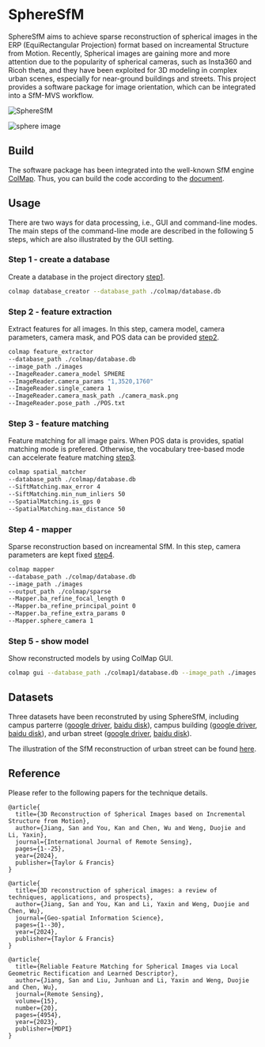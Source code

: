 # SphereSfM

SphereSfM aims to achieve sparse reconstruction of spherical images in the ERP (EquiRectangular Projection) format based on increamental Structure from Motion. 
Recently, Spherical images are gaining more and more attention due to the popularity of spherical cameras, such as Insta360 and Ricoh theta, and they have been exploited
for 3D modeling in complex urban scenes, especially for near-ground buildings and streets. This project provides a software package for image orientation, which can be
integrated into a SfM-MVS workflow.

![SphereSfM](https://github.com/json87/SphereSfM/blob/main/doc/spheresfm.jpg)

![sphere image](https://github.com/json87/SphereSfM/blob/main/doc/sphere%20image.jpg)

## Build

The software package has been integrated into the well-known SfM engine [ColMap](https://github.com/colmap/colmap). Thus, you can build the code according to the [document](https://colmap.github.io/).

## Usage

There are two ways for data processing, i.e., GUI and command-line modes.
The main steps of the command-line mode are described in the following 5 steps, which are also illustrated by the GUI setting.

### Step 1 - create a database

Create a database in the project directory [step1](https://github.com/json87/SphereSfM/blob/main/doc/step1.jpg).

```sh
colmap database_creator --database_path ./colmap/database.db
```

### Step 2 - feature extraction

Extract features for all images. In this step, camera model, camera parameters, camera mask, and POS data can be provided [step2](https://github.com/json87/SphereSfM/blob/main/doc/step2.jpg).

```sh
colmap feature_extractor 
--database_path ./colmap/database.db 
--image_path ./images 
--ImageReader.camera_model SPHERE 
--ImageReader.camera_params "1,3520,1760" 
--ImageReader.single_camera 1 
--ImageReader.camera_mask_path ./camera_mask.png 
--ImageReader.pose_path ./POS.txt
```

### Step 3 - feature matching

Feature matching for all image pairs. When POS data is provides, spatial matching mode is prefered. Otherwise, the vocabulary tree-based mode can accelerate feature matching [step3](https://github.com/json87/SphereSfM/blob/main/doc/step3.jpg).

```sh
colmap spatial_matcher 
--database_path ./colmap/database.db 
--SiftMatching.max_error 4 
--SiftMatching.min_num_inliers 50 
--SpatialMatching.is_gps 0 
--SpatialMatching.max_distance 50
```

### Step 4 - mapper

Sparse reconstruction based on increamental SfM. In this step, camera parameters are kept fixed [step4](https://github.com/json87/SphereSfM/blob/main/doc/step4.jpg).

```sh
colmap mapper 
--database_path ./colmap/database.db 
--image_path ./images 
--output_path ./colmap/sparse 
--Mapper.ba_refine_focal_length 0 
--Mapper.ba_refine_principal_point 0 
--Mapper.ba_refine_extra_params 0 
--Mapper.sphere_camera 1
```

### Step 5 - show model

Show reconstructed models by using ColMap GUI.

```sh
colmap gui --database_path ./colmap1/database.db --image_path ./images --import_path ./colmap1/sparse/0
```

## Datasets

Three datasets have been reconstruted by using SphereSfM, including campus parterre ([google driver](https://drive.google.com/file/d/1KB1uk9wEUvEGVnFOwcrw4r_KxUk711eb/view?usp=drive_link), [baidu disk](https://pan.baidu.com/s/1C259Ygf_lJHd5iT-gmJWGA?pwd=5cqb)), campus building ([google driver](https://drive.google.com/file/d/17HfwXxuU-Q-tzZtlsroGa-ZibepAT0-a/view?usp=drive_link), [baidu disk](https://pan.baidu.com/s/1r_41WPs4R1wV2ow1rmgabw?pwd=olxy)), and urban street ([google driver](https://drive.google.com/file/d/1Tmm7_7153ybi1mhzGUe2L8j_r1ho-UJf/view?usp=drive_link), [baidu disk](https://pan.baidu.com/s/1YcNiCH7oWSA4EW_x5epAsQ?pwd=sis5)). 

The illustration of the SfM reconstruction of urban street can be found [here](https://www.dropbox.com/s/pq8zv8hrljmbp6q/SphereSfM%2002.webm?dl=0).

## Reference

Please refer to the following papers for the technique details.

```
@article{
  title={3D Reconstruction of Spherical Images based on Incremental Structure from Motion},
  author={Jiang, San and You, Kan and Chen, Wu and Weng, Duojie and Li, Yaxin},
  journal={International Journal of Remote Sensing},
  pages={1--25},
  year={2024},
  publisher={Taylor & Francis}
}

@article{
  title={3D reconstruction of spherical images: a review of techniques, applications, and prospects},
  author={Jiang, San and You, Kan and Li, Yaxin and Weng, Duojie and Chen, Wu},
  journal={Geo-spatial Information Science},
  pages={1--30},
  year={2024},
  publisher={Taylor & Francis}
}

@article{
  title={Reliable Feature Matching for Spherical Images via Local Geometric Rectification and Learned Descriptor},
  author={Jiang, San and Liu, Junhuan and Li, Yaxin and Weng, Duojie and Chen, Wu},
  journal={Remote Sensing},
  volume={15},
  number={20},
  pages={4954},
  year={2023},
  publisher={MDPI}
}
```
